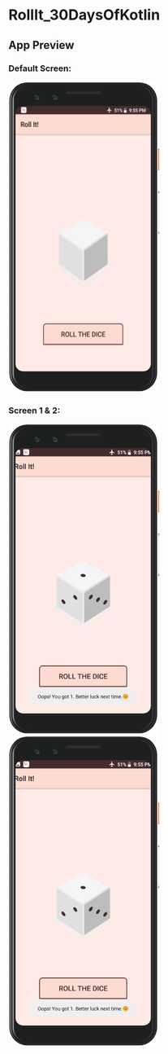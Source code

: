 # RollIt_30DaysOfKotlin

## App Preview

### Default Screen: 
![alt text][logo1]

[logo1]: preview/first.png "App Preview Dafault Screen"

### Screen 1 & 2: 
![alt text][logo2]
![alt text][logo2]

[logo2]: preview/second.png "App Preview Dafault Screen"
[logo3]: preview/third.png "App Preview Dafault Screen"
